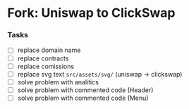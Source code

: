 # Fork: Uniswap to ClickSwap

### Tasks

- [ ] replace domain name
- [ ] replace contracts
- [ ] replace comissions
- [ ] replace svg text `src/assets/svg/` (uniswap -> clickswap)
- [ ] solve problem with analitics
- [ ] solve problem with commented code (Header)
- [ ] solve problem with commented code (Menu)
